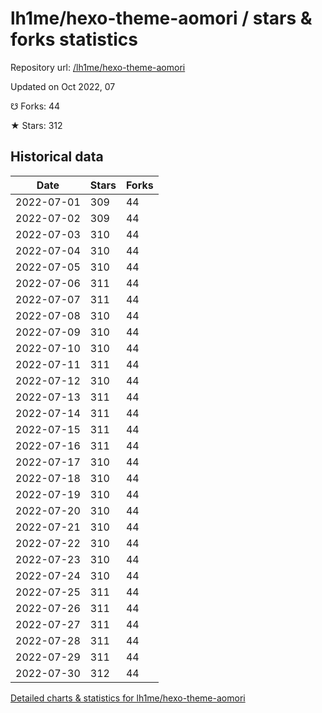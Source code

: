 # lh1me/hexo-theme-aomori / stars & forks statistics

Repository url: [/lh1me/hexo-theme-aomori](https://github.com/lh1me/hexo-theme-aomori)

Updated on Oct 2022, 07

☋ Forks: 44

★ Stars: 312

## Historical data
| Date | Stars | Forks |
|------|-------|-------|
| 2022-07-01 | 309 | 44 | 
| 2022-07-02 | 309 | 44 | 
| 2022-07-03 | 310 | 44 | 
| 2022-07-04 | 310 | 44 | 
| 2022-07-05 | 310 | 44 | 
| 2022-07-06 | 311 | 44 | 
| 2022-07-07 | 311 | 44 | 
| 2022-07-08 | 310 | 44 | 
| 2022-07-09 | 310 | 44 | 
| 2022-07-10 | 310 | 44 | 
| 2022-07-11 | 311 | 44 | 
| 2022-07-12 | 310 | 44 | 
| 2022-07-13 | 311 | 44 | 
| 2022-07-14 | 311 | 44 | 
| 2022-07-15 | 311 | 44 | 
| 2022-07-16 | 311 | 44 | 
| 2022-07-17 | 310 | 44 | 
| 2022-07-18 | 310 | 44 | 
| 2022-07-19 | 310 | 44 | 
| 2022-07-20 | 310 | 44 | 
| 2022-07-21 | 310 | 44 | 
| 2022-07-22 | 310 | 44 | 
| 2022-07-23 | 310 | 44 | 
| 2022-07-24 | 310 | 44 | 
| 2022-07-25 | 311 | 44 | 
| 2022-07-26 | 311 | 44 | 
| 2022-07-27 | 311 | 44 | 
| 2022-07-28 | 311 | 44 | 
| 2022-07-29 | 311 | 44 | 
| 2022-07-30 | 312 | 44 | 


[Detailed charts & statistics for lh1me/hexo-theme-aomori](https://reviewgithub.com/rep/lh1me/hexo-theme-aomori)
